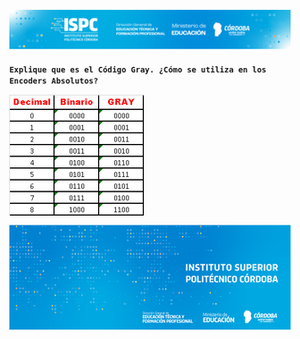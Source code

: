 ![logof](/assets/Curso%20ISPC.png)

### `Explique que es el Código Gray. ¿Cómo se utiliza en los Encoders Absolutos?`

![Alt text](/assets/image.png)


![logo](/assets/BannerElect.png)